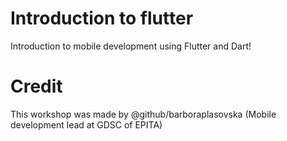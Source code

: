 # Introduction to flutter
Introduction to mobile development using Flutter and Dart!

# Credit

This workshop was made by @github/barboraplasovska (Mobile development lead at GDSC of EPITA)
